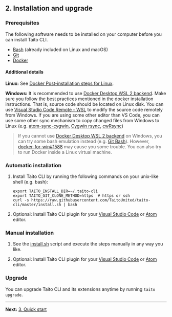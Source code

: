 ## 2. Installation and upgrade

### Prerequisites

The following software needs to be installed on your computer before you can install Taito CLI.

- [Bash](<https://en.wikipedia.org/wiki/Bash_(Unix_shell)>) (already included on Linux and macOS)
- [Git](https://git-scm.com/)
- [Docker](https://docs.docker.com/install/)

#### Additional details

**Linux:** See [Docker Post-installation steps for Linux](https://docs.docker.com/install/linux/linux-postinstall/).

**Windows:** It is recommended to use [Docker Desktop WSL 2 backend](https://docs.docker.com/docker-for-windows/wsl/). Make sure you follow the best practices mentioned in the docker installation instructions. That is, source code should be located on Linux disk. You can use [Visual Studio Code Remote - WSL](https://marketplace.visualstudio.com/items?itemName=ms-vscode-remote.remote-wsl) to modify the source code remotely from Windows. If you are using some other editor than VS Code, you can use some other sync mechanism to copy changed files from Windows to Linux (e.g. [atom-sync-cygwin](https://atom.io/packages/atom-sync-cygwin), [Cygwin rsync](https://cygwin.com/packages/summary/rsync.html), [cwRsync](https://www.itefix.net/cwrsync))

> If you cannot use [Docker Desktop WSL 2 backend](https://docs.docker.com/docker-for-windows/wsl/) on Windows, you can try some bash emulation instead (e.g. [Git Bash](https://gitforwindows.org/)). However, [docker-for-win#1588](https://github.com/docker/for-win/issues/1588) may cause you some trouble. You can also try to run Docker inside a Linux virtual machine.

### Automatic installation

1. Install Taito CLI by running the following commands on your unix-like shell (e.g. bash):

    ```shell
    export TAITO_INSTALL_DIR=~/.taito-cli
    export TAITO_GIT_CLONE_METHOD=https  # https or ssh
    curl -s https://raw.githubusercontent.com/TaitoUnited/taito-cli/master/install.sh | bash
    ```

2. Optional: Install Taito CLI plugin for your [Visual Studio Code](https://github.com/TaitoUnited/vscode-taito-cli) or [Atom](https://atom.io/packages/atom-taito-cli) editor.

### Manual installation

1. See the [install.sh](https://github.com/TaitoUnited/taito-cli/blob/master/install.sh) script and execute the steps manually in any way you like.

2. Optional: Install Taito CLI plugin for your [Visual Studio Code](https://github.com/TaitoUnited/vscode-taito-cli) or [Atom](https://atom.io/packages/atom-taito-cli) editor.

### Upgrade

You can upgrade Taito CLI and its extensions anytime by running `taito upgrade`.

---

**Next:** [3. Quick start](03-quick-start.md)
